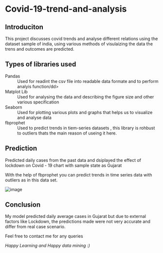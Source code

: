 # Covid-19-trend-and-analysis
<h2> Introduciton </h2>
<p>This project discusses covid trends and analyse different relations using the dataset sample of india, using various methods of visulaizing the data the trens and outcomes are predicted. 
<h2>Types of libraries used</h2>

<dl>
  <dt>Pandas</dt>
  <dd>  Used for readint the csv file into readable data formate and to perform analyis function/dd>
  <dt>Matplot Lib</dt>
  <dd>  Used for analysing the data and describing the figure size and other various specification</dd>
  <dt>Seaborn</dt>
  <dd> Used for plotting various plots and graphs that helps us to visualize and analyse data</dd>
  <dt> fbprophet </dt>
  <dd> Used to predict trends in tiem-series datasets , this library is rohbust to outliers thats the main reason of useing it here.</dd>
</dl>


<h2>Prediction</h2>
<p> Predicted daily cases from the past data and dsiplayed the effect of lockdown on Covid - 19 chart with sample state as Gujarat </p>
<p> With the help of fbprophet you can predict trends in time series data with outliers as in this data set.</p>

![image](https://user-images.githubusercontent.com/57539160/120083903-13f41200-c0dd-11eb-860e-4d2344d4117a.png)



<h2>Conclusion</h2>
  
<p>My model predicted daily average cases in Gujarat but due to external factors like Lockdown, the predictions made were not very accurate and differ from real case scenario.</P>

<p> Feel free to contact me for any queries<p>
<I> Happy Learning and Happy data mining :)</i>



